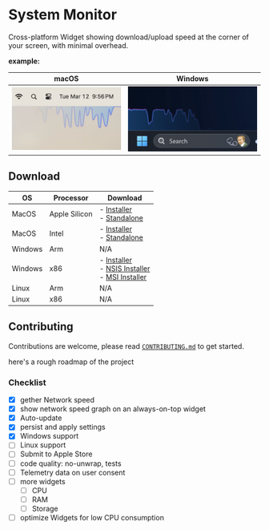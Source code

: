 # System Monitor

Cross-platform Widget showing download/upload speed at the corner of your screen, with minimal overhead.

**example:**

|                         macOS                         |                        Windows                         |
| :---------------------------------------------------: | :----------------------------------------------------: |
| ![alt text](old/assets/jpeg/sysmon-sample-macos.jpeg) | ![alt text](old/assets/jpeg/sysmon-sample-windows.png) |

## Download

| OS      | Processor     | Download                                                                                                                                                                                                                                                                                                                                                                  |
| ------- | ------------- | ------------------------------------------------------------------------------------------------------------------------------------------------------------------------------------------------------------------------------------------------------------------------------------------------------------------------------------------------------------------------- |
| MacOS   | Apple Silicon | - [Installer](https://github.com/ZibanPirate/sysmon/releases/latest/download/System.Monitor_0.0.32_aarch64.dmg)<br>- [Standalone](https://github.com/ZibanPirate/sysmon/releases/latest/download/System.Monitor_aarch64.app.tar.gz)                                                                                                                                       |
| MacOS   | Intel         | - [Installer](https://github.com/ZibanPirate/sysmon/releases/latest/download/System.Monitor_0.0.32_x64.dmg)<br>- [Standalone](https://github.com/ZibanPirate/sysmon/releases/latest/download/System.Monitor_x64.app.tar.gz)                                                                                                                                               |
| Windows | Arm           | N/A                                                                                                                                                                                                                                                                                                                                                                       |
| Windows | x86           | - [Installer](https://github.com/ZibanPirate/sysmon/releases/latest/download/System.Monitor_0.0.32_x64-setup.exe)<br>- [NSIS Installer](https://github.com/ZibanPirate/sysmon/releases/latest/download/System.Monitor_0.0.32_x64-setup.nsis.zip)<br>- [MSI Installer](https://github.com/ZibanPirate/sysmon/releases/latest/download/System.Monitor_0.0.32_x64_en-US.msi) |
| Linux   | Arm           | N/A                                                                                                                                                                                                                                                                                                                                                                       |
| Linux   | x86           | N/A                                                                                                                                                                                                                                                                                                                                                                       |

## Contributing

Contributions are welcome, please read [`CONTRIBUTING.md`](./CONTRIBUTING.md) to get started.

here's a rough roadmap of the project

### Checklist

- [x] gether Network speed
- [x] show network speed graph on an always-on-top widget
- [x] Auto-update
- [x] persist and apply settings
- [x] Windows support
- [ ] Linux support
- [ ] Submit to Apple Store
- [ ] code quality: no-unwrap, tests
- [ ] Telemetry data on user consent
- [ ] more widgets
  - [ ] CPU
  - [ ] RAM
  - [ ] Storage
- [ ] optimize Widgets for low CPU consumption
